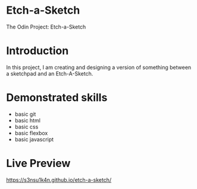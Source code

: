 # Etch-a-Sketch

The Odin Project: Etch-a-Sketch

# Introduction

In this project, I am creating and designing a version of something between a sketchpad and an Etch-A-Sketch.

# Demonstrated skills

- basic git
- basic html
- basic css
- basic flexbox
- basic javascript

# Live Preview

https://s3nsu1k4n.github.io/etch-a-sketch/
